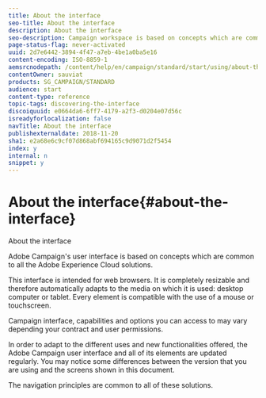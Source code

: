 ```yaml
---
title: About the interface
seo-title: About the interface
description: About the interface
seo-description: Campaign workspace is based on concepts which are common to all the Adobe Experience Cloud solutions..
page-status-flag: never-activated
uuid: 2d7e6442-3894-4f47-a7eb-4be1a0ba5e16
content-encoding: ISO-8859-1
aemsrcnodepath: /content/help/en/campaign/standard/start/using/about-the-interface
contentOwner: sauviat
products: SG_CAMPAIGN/STANDARD
audience: start
content-type: reference
topic-tags: discovering-the-interface
discoiquuid: e0664da6-6ff7-4179-a2f3-d0204e07d56c
isreadyforlocalization: false
navTitle: About the interface
publishexternaldate: 2018-11-20
sha1: e2a68e6c9cf07d868abf694165c9d9071d2f5454
index: y
internal: n
snippet: y
---
```


# About the interface{#about-the-interface}

About the interface

Adobe Campaign's user interface is based on concepts which are common to all the Adobe Experience Cloud solutions.

This interface is intended for web browsers. It is completely resizable and therefore automatically adapts to the media on which it is used: desktop computer or tablet. Every element is compatible with the use of a mouse or touchscreen.

Campaign interface, capabilities and options you can access to may vary depending your contract and user permissions.

In order to adapt to the different uses and new functionalities offered, the Adobe Campaign user interface and all of its elements are updated regularly. You may notice some differences between the version that you are using and the screens shown in this document.

The navigation principles are common to all of these solutions.
